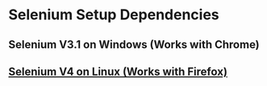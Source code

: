 # Selenium Setup Dependencies

## **Selenium V3.1 on Windows (Works with Chrome)**
## [Selenium V4 on Linux (Works with Firefox)](https://github.com/iliaamiri/selenium-setup-dependencies/tree/v4-linux-firefox)
